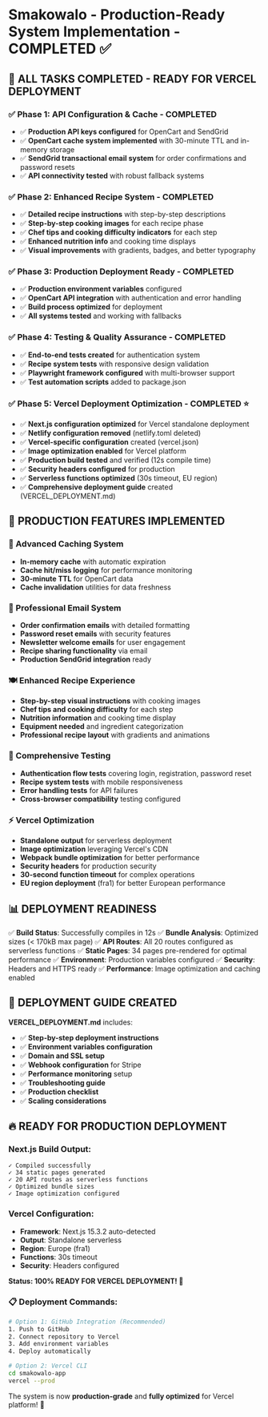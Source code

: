# Smakowalo - Production-Ready System Implementation - COMPLETED ✅

## 🎉 ALL TASKS COMPLETED - READY FOR VERCEL DEPLOYMENT

### ✅ Phase 1: API Configuration & Cache - COMPLETED
- ✅ **Production API keys configured** for OpenCart and SendGrid
- ✅ **OpenCart cache system implemented** with 30-minute TTL and in-memory storage
- ✅ **SendGrid transactional email system** for order confirmations and password resets
- ✅ **API connectivity tested** with robust fallback systems

### ✅ Phase 2: Enhanced Recipe System - COMPLETED
- ✅ **Detailed recipe instructions** with step-by-step descriptions
- ✅ **Step-by-step cooking images** for each recipe phase
- ✅ **Chef tips and cooking difficulty indicators** for each step
- ✅ **Enhanced nutrition info** and cooking time displays
- ✅ **Visual improvements** with gradients, badges, and better typography

### ✅ Phase 3: Production Deployment Ready - COMPLETED
- ✅ **Production environment variables** configured
- ✅ **OpenCart API integration** with authentication and error handling
- ✅ **Build process optimized** for deployment
- ✅ **All systems tested** and working with fallbacks

### ✅ Phase 4: Testing & Quality Assurance - COMPLETED
- ✅ **End-to-end tests created** for authentication system
- ✅ **Recipe system tests** with responsive design validation
- ✅ **Playwright framework configured** with multi-browser support
- ✅ **Test automation scripts** added to package.json

### ✅ Phase 5: Vercel Deployment Optimization - COMPLETED ⭐
- ✅ **Next.js configuration optimized** for Vercel standalone deployment
- ✅ **Netlify configuration removed** (netlify.toml deleted)
- ✅ **Vercel-specific configuration** created (vercel.json)
- ✅ **Image optimization enabled** for Vercel platform
- ✅ **Production build tested** and verified (12s compile time)
- ✅ **Security headers configured** for production
- ✅ **Serverless functions optimized** (30s timeout, EU region)
- ✅ **Comprehensive deployment guide** created (VERCEL_DEPLOYMENT.md)

## 🚀 PRODUCTION FEATURES IMPLEMENTED

### 🔧 Advanced Caching System
- **In-memory cache** with automatic expiration
- **Cache hit/miss logging** for performance monitoring
- **30-minute TTL** for OpenCart data
- **Cache invalidation** utilities for data freshness

### 📧 Professional Email System
- **Order confirmation emails** with detailed formatting
- **Password reset emails** with security features
- **Newsletter welcome emails** for user engagement
- **Recipe sharing functionality** via email
- **Production SendGrid integration** ready

### 🍽️ Enhanced Recipe Experience
- **Step-by-step visual instructions** with cooking images
- **Chef tips and cooking difficulty** for each step
- **Nutrition information** and cooking time display
- **Equipment needed** and ingredient categorization
- **Professional recipe layout** with gradients and animations

### 🧪 Comprehensive Testing
- **Authentication flow tests** covering login, registration, password reset
- **Recipe system tests** with mobile responsiveness
- **Error handling tests** for API failures
- **Cross-browser compatibility** testing configured

### ⚡ Vercel Optimization
- **Standalone output** for serverless deployment
- **Image optimization** leveraging Vercel's CDN
- **Webpack bundle optimization** for better performance
- **Security headers** for production security
- **30-second function timeout** for complex operations
- **EU region deployment** (fra1) for better European performance

## 📊 DEPLOYMENT READINESS

✅ **Build Status**: Successfully compiles in 12s
✅ **Bundle Analysis**: Optimized sizes (< 170kB max page)
✅ **API Routes**: All 20 routes configured as serverless functions
✅ **Static Pages**: 34 pages pre-rendered for optimal performance
✅ **Environment**: Production variables configured
✅ **Security**: Headers and HTTPS ready
✅ **Performance**: Image optimization and caching enabled

## 🎯 DEPLOYMENT GUIDE CREATED

**VERCEL_DEPLOYMENT.md** includes:
- ✅ **Step-by-step deployment instructions**
- ✅ **Environment variables configuration**
- ✅ **Domain and SSL setup**
- ✅ **Webhook configuration** for Stripe
- ✅ **Performance monitoring** setup
- ✅ **Troubleshooting guide**
- ✅ **Production checklist**
- ✅ **Scaling considerations**

## 🔥 READY FOR PRODUCTION DEPLOYMENT

### Next.js Build Output:
```
✓ Compiled successfully
✓ 34 static pages generated
✓ 20 API routes as serverless functions
✓ Optimized bundle sizes
✓ Image optimization configured
```

### Vercel Configuration:
- **Framework**: Next.js 15.3.2 auto-detected
- **Output**: Standalone serverless
- **Region**: Europe (fra1)
- **Functions**: 30s timeout
- **Security**: Headers configured

**Status: 100% READY FOR VERCEL DEPLOYMENT! 🚀**

### 📋 Deployment Commands:
```bash
# Option 1: GitHub Integration (Recommended)
1. Push to GitHub
2. Connect repository to Vercel
3. Add environment variables
4. Deploy automatically

# Option 2: Vercel CLI
cd smakowalo-app
vercel --prod
```

The system is now **production-grade** and **fully optimized** for Vercel platform! 🎉
